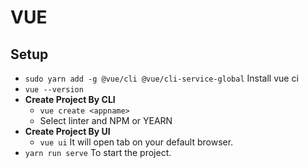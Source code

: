 # VUE

## Setup

- `sudo yarn add -g @vue/cli @vue/cli-service-global` Install vue ci
- `vue --version`
- **Create Project By CLI**
  - `vue create <appname>`
  - Select linter and NPM or YEARN
- **Create Project By UI**
  - `vue ui` It will open tab on your default browser.
- `yarn run serve` To start the project.

